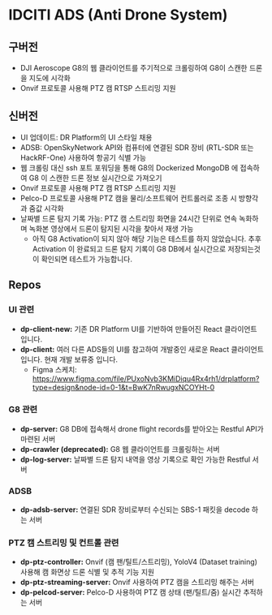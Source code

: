 # IDCITI ADS (Anti Drone System)

## 구버전
- DJI Aeroscope G8의 웹 클라이언트를 주기적으로 크롤링하여 G8이 스캔한 드론을 지도에 시각화
- Onvif 프로토콜 사용해 PTZ 캠 RTSP 스트리밍 지원

## 신버전
- UI 업데이트: DR Platform의 UI 스타일 채용
- ADSB: OpenSkyNetwork API와 컴퓨터에 연결된 SDR 장비 (RTL-SDR 또는 HackRF-One) 사용하여 항공기 식별 가능
- 웹 크롤링 대신 ssh 포트 포워딩을 통해 G8의 Dockerized MongoDB 에 접속하여 G8 이 스캔한 드론 정보 실시간으로 가져오기
- Onvif 프로토콜 사용해 PTZ 캠 RTSP 스트리밍 지원
- Pelco-D 프로토콜 사용해 PTZ 캠을 물리/소프트웨어 컨트롤러로 조종 시 방향각과 줌값 시각화
- 날짜별 드론 탐지 기록 가능: PTZ 캠 스트리밍 화면을 24시간 단위로 연속 녹화하며 녹화본 영상에서 드론이 탐지된 시각을 찾아서 재생 가능
    * 아직 G8 Activation이 되지 않아 해당 기능은 테스트를 하지 않았습니다. 추후 Activation 이 완료되고 드론 탐지 기록이 G8 DB에서 실시간으로 저장되는것이 확인되면 테스트가 가능합니다.

## Repos

### UI 관련
- **dp-client-new:** 기존 DR Platform UI를 기반하여 만들어진 React 클라이언트 입니다.
- **dp-client:** 여러 다른 ADS들의 UI를 참고하여 개발중인 새로운 React 클라이언트 입니다. 현재 개발 보류중 입니다.
  * Figma 스케치: https://www.figma.com/file/PUxoNvb3KMiDiqu4Rx4rh1/drplatform?type=design&node-id=0-1&t=BwK7nRwugxNCOYHt-0

### G8 관련
- **dp-server:** G8 DB에 접속해서 drone flight records를 받아오는 Restful API가 마련된 서버
- **dp-crawler (deprecated):** G8 웹 클라이언트를 크롤링하는 서버
- **dp-log-server:** 날짜별 드론 탐지 내역을 영상 기록으로 확인 가능한 Restful 서버

### ADSB
- **dp-adsb-server:** 연결된 SDR 장비로부터 수신되는 SBS-1 패킷을 decode 하는 서버

### PTZ 캠 스트리밍 및 컨트롤 관련
- **dp-ptz-controller:** Onvif (캠 팬/틸트/스트리밍), YoloV4 (Dataset training) 사용해 캠 화면상 드론 식별 및 추적 기능 지원
- **dp-ptz-streaming-server:** Onvif 사용하여 PTZ 캠을 스트리밍 해주는 서버
- **dp-pelcod-server:** Pelco-D 사용하여 PTZ 캠 상태 (팬/틸트/줌) 실시간 추적하는 서버
